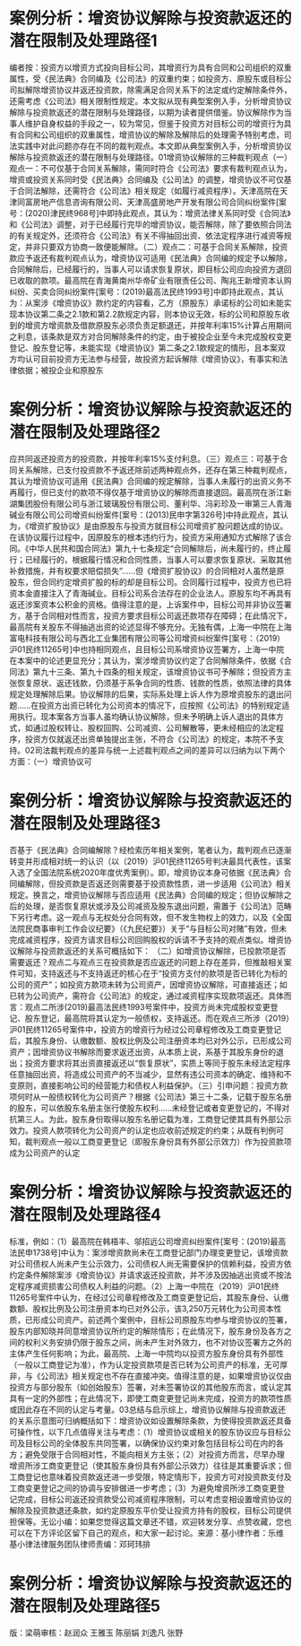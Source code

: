 # 案例分析：增资协议解除与投资款返还的潜在限制及处理路径1

编者按：投资方以增资方式投向目标公司，其增资行为具有合同和公司组织的双重属性，受《民法典》合同编及《公司法》的双重约束；如投资方、原股东或目标公司拟解除增资协议并返还投资款，除需满足合同关系下的法定或约定解除条件外，还需考虑《公司法》相关限制性规定。本文拟从现有典型案例入手，分析增资协议解除与投资款返还的潜在限制与处理路径，以期为读者提供借鉴。协议解除作为当事人维护自身权益的手段之一，较为常见，但鉴于投资方对目标公司的增资行为具有合同和公司组织的双重属性，增资协议的解除及解除后的处理需予特别考虑，司法实践中对此问题亦存在不同的裁判观点。本文即从典型案例入手，分析增资协议解除与投资款返还的潜在限制与处理路径。01增资协议解除的三种裁判观点（一）观点一：不可仅基于合同关系解除，需同时符合《公司法》要求有裁判观点认为，增资或投资关系同时受《民法典》合同编及《公司法》的调整，增资协议不可仅基于合同法解除，还需符合《公司法》相关规定（如履行减资程序）。天津高院在天津同富房地产信息咨询有限公司、天津高盛房地产开发有限公司合同纠纷案件[案号：(2020)津民终968号]中即持此观点，其认为：增资法律关系同时受《合同法》和《公司法》调整，对于已经履行完毕的增资协议，能否解除，除了要依照合同法的有关规定外，还须符合《公司法》有关不得抽回出资、依法定程序进行减资等规定，并非只要双方协商一致便能解除。（二）观点二：可基于合同关系解除，投资款应予返还有裁判观点认为，增资协议可适用《民法典》合同编的规定予以解除，合同解除后，已经履行的，当事人可以请求恢复原状，即目标公司应向投资方退回已收取的款项。最高院在青海黄南州华帝矿业有限责任公司、陶兆王新增资本认购纠纷、买卖合同纠纷案件[案号：(2019)最高法民终1993号]中即持此观点，其认为：从案涉《增资协议》款约定的内容看，乙方（原股东）承诺标的公司如未能实现本协议第二条之2.1款和第2.2款规定内容，则本协议无效，标的公司和原股东收到的增资方增资款及借款原股东必须负责足额退还，并按年利率15%计算占用期间之利息，该条款是双方对合同解除条件的约定，由于被投企业至今未完成股权变更登记、股东登记等，未能实现《增资协议》第二条之2.1款规定的情形，且本案双方均认可目前投资方无法参与经营，故投资方起诉解除《增资协议》，有事实和法律依据；被投企业和原股东

# 案例分析：增资协议解除与投资款返还的潜在限制及处理路径2

应共同返还投资方的投资款，并按年利率15%支付利息。（三）观点三：可基于合同关系解除，已支付投资款不予返还除前述两种观点外，还存在第三种裁判观点，其认为增资协议可适用《民法典》合同编的规定解除，当事人未履行的出资义务不再履行，但已支付的款项不得仅基于增资协议的解除而直接退回。最高院在浙江新湖集团股份有限公司与浙江玻璃股份有限公司、董利华、冯彩珍及一审第三人青海碱业有限公司公司增资纠纷案件[案号：(2013)民申字第326号]中持此观点，其认为，《增资扩股协议》是由原股东与投资方就目标公司增资扩股问题达成的协议。在该协议履行过程中，因原股东的根本违约行为，投资方采用通知方式解除了该合同。《中华人民共和国合同法》第九十七条规定“合同解除后，尚未履行的，终止履行；已经履行的，根据履行情况和合同性质，当事人可以要求恢复原状、采取其他补救措施，并有权要求赔偿损失”......但《增资扩股协议》的合同相对人虽然是原股东，但合同约定增资扩股的标的却是目标公司。合同履行过程中，投资方也已将资本金直接注入了青海碱业。目标公司系合法存在的企业法人。原股东均不再具有返还涉案资本公积金的资格。值得注意的是，上诉案件中，目标公司并非协议签署方，基于合同相对性而言，投资方要求目标公司返还款项存在障碍；在此情况下，最高院有关股东不得抽逃出资的论述显得不够充分。无独有偶，上海一中院在上海富电科技有限公司与西北工业集团有限公司等公司增资纠纷案件[案号：（2019）沪01民终11265号]中也持相同观点，且目标公司系增资协议签署方，上海一中院在本案中的论述更显充分；其认为，案涉增资协议约定了合同解除条件，依据《合同法》第九十三条、第九十四条的相关规定，该增资协议书可予解除；但投资方主张恢复原状、返还钱款，仍须基于系争合同的性质、钱款的性质，依照法律的具体规定处理解除后果。协议解除的后果，实际系处理上诉人作为原增资股东的退出问题......在投资方出资已转化为公司资本的情况下，应按照《公司法》的特别规定适用执行。现本案各方当事人虽均确认协议解除，但未予明确上诉人退出的具体方式，如通过股权转让、股权回购、公司减资、公司解散等，更未经相应的法定程序，投资方仅就返还出资单独提出主张，不符合《公司法》的规定，本院不予支持。02司法裁判观点的差异与统一上述裁判观点之间的差异可以归纳为以下两个方面：（一）增资协议可

# 案例分析：增资协议解除与投资款返还的潜在限制及处理路径3

否基于《民法典》合同编解除？经检索历年相关案例，笔者认为，裁判观点已逐渐转变并形成相对统一的认识（以（2019）沪01民终11265号判决最具代表性，该案入选了全国法院系统2020年度优秀案例）。即，增资协议本身可依据《民法典》合同编解除，但投资款是否返还则需要基于投资款性质，进一步适用《公司法》相关规定。换言之，增资协议解除与否应适用《民法典》合同编的规定；但协议解除之后的处理，是否恢复原状或涉及公司减资及股东退出问题，需置于《公司法》范畴下另行考虑。这一观点与无权处分合同有效，但不发生物权上的效力，以及《全国法院民商事审判工作会议纪要》（《九民纪要》）关于“与目标公司对赌”有效，但未完成减资程序，投资方请求目标公司回购股权的诉请不予支持的观点类似。增资协议解除与投资款返还的关系可概括如下： （二）如增资协议解除，已投款项是否需要返还？观点二与观点三在投资款是否应返还的问题上存在差异，但推敲相关案件可知，支持返还与不支持返还的核心在于“投资方支付的款项是否已转化为标的公司的资产”；如投资方款项未转为公司资产，因增资协议解除，可直接返还；如已转为公司资产，需符合《公司法》的规定，通过减资程序实现款项返还。具体而言：观点二所涉(2019)最高法民终1993号案件中，投资方尚未完成股权变更登记、股东登记，最高院将其认定为一般债权，支持返还。而在观点三所涉（2019）沪01民终11265号案件中，投资方的增资行为经过公司章程修改及工商变更登记后，其股东身份、认缴数额、股权比例及公司注册资本均已对外公示，已形成公司资产；因增资协议书解除而要求返还出资，从本质上说，系基于其股东身份的退出；投资方要求将其出资直接返还以“恢复原状”，实质上等同于股东未经法定程序任意抽回出资，将造成公司资产的不当减少，显然有违公司资本的确定、维持和不变原则，直接影响公司的经营能力和债权人利益保护。（三）引申问题：投资方款项何时从一般债权转化为公司资产？根据《公司法》第三十二条，记载于股东名册的股东，可以依股东名册主张行使股东权利......未经登记或者变更登记的，不得对抗第三人。为此，股东身份取得以股东名册记载为准，工商登记使其具有外部公示效力。投资人款项转化为公司资产的认定也应收前述规定的约束；从既有判例可知，裁判观点一般以工商变更登记（即股东身份具有外部公示效力）作为投资款项成为公司资产的认定

# 案例分析：增资协议解除与投资款返还的潜在限制及处理路径4

标准，例如：（1）最高院在韩梧丰、邬招远公司增资纠纷案件[案号：(2019)最高法民申1738号]中认为：案涉增资款尚未在工商登记部门办理变更登记，该增资款对公司债权人尚未产生公示效力，公司债权人尚无需要保护的信赖利益，投资方依约定条件解除案涉《增资协议》并请求返还投资款，并不涉及因抽逃出资或不按法定程序减资损害公司债权人利益的问题。（2）上海一中院在（2019）沪01民终11265号案件中认为，在经过公司章程修改及工商变更登记后，其股东身份、认缴数额、股权比例及公司注册资本均已对外公示，该3,250万元转化为公司资本性质，已形成公司资产。前述两个案例中，目标公司原股东均参与增资协议的签署，股东内部知晓并同意增资协议所约定的解除情形；在此情况下，股东身份及各方之间的权利义务安排仍限于股东之间，尚未产生对外效力，也不对协议签署方之外的主体产生任何影响；为此，最高院、上海一中院均以投资方股东身份具有外部性（一般以工商登记为准），作为认定投资款项是否已转为公司资产的标准，无可厚非，与《公司法》相关规定也不存在直接冲突。值得注意的是，如果增资协议仅由投资方与部分股东（如创始股东）签署，对未签署协议的其他股东而言，或认定其具有一定的外部性；在此情况下，即使工商变更登记尚未完成，投资方的款项性质或因此存在不同的认定与考量。03总结与启示综上，增资协议解除与投资款返还的关系示意图可归纳概括如下：增资协议如设置解除条款，为使得投资款返还具备可操作性，以下几点值得关注与考虑：（1）增资协议或相关的股东协议应与目标公司及目标公司的全体股东共同签署，以确保协议约束对象包括目标公司在内的各方；避免受限于合同相对性，不能向相关方主张；（2）对投资方而言，尽早办理增资所涉工商变更登记（使其股东身份具有外部公示效力）往往是其重要诉求；但工商登记也意味着投资款返还进一步受限，特定情形下，投资方可对投资款支付及工商变更登记之间的协调与安排做进一步考虑；（3）为避免增资所涉工商变更登记完成，目标公司返还投资款受公司减资程序限制，可以考虑变相设置增资协议的解除及投资款退还条款，如约定原股东平价受让投资方持有的股权，目标公司提供担保等。无讼小编：如果您觉得这篇文章还不错，欢迎转发分享、点赞收藏，您也可以在下方评论区留下自己的观点，和大家一起讨论。来源：基小律作者：乐维 基小律法律服务团队律师责编：邓珂玮排

# 案例分析：增资协议解除与投资款返还的潜在限制及处理路径5

版：梁萌审核：赵润众 王雅玉 陈丽娟 刘逸凡 张野

